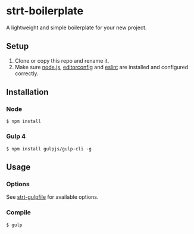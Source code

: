 # strt-boilerplate
A lightweight and simple boilerplate for your new project. 

## Setup
1. Clone or copy this repo and rename it.
2. Make sure [node.js](https://nodejs.org/en/), [editorconfig](http://editorconfig.org/) and [eslint](http://eslint.org/) are installed and configured correctly.

## Installation

### Node
```
$ npm install
```

### Gulp 4
```
$ npm install gulpjs/gulp-cli -g
```

## Usage 
### Options
See [strt-gulpfile](https://github.com/strt/strt-gulpfile) for available options.

### Compile

```
$ gulp
```
